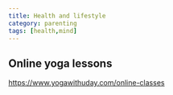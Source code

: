 ```yaml
---
title: Health and lifestyle
category: parenting
tags: [health,mind]
---
```


## Online yoga lessons

https://www.yogawithuday.com/online-classes

